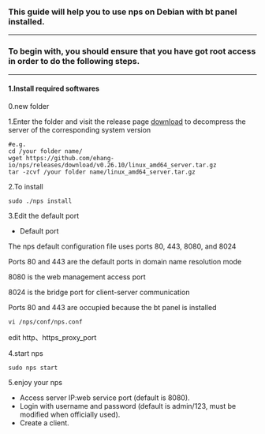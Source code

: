 ### This guide will help you to use nps on Debian with bt panel installed.

------

### To begin with, you should ensure that you have got root access in order to do the following steps.

------

#### 1.Install required softwares

0.new folder

1.Enter the folder and visit the release page [download](https://github.com/ehang-io/nps/releases) to decompress the server of the corresponding system version

```
#e.g.
cd /your folder name/
wget https://github.com/ehang-io/nps/releases/download/v0.26.10/linux_amd64_server.tar.gz
tar -zcvf /your folder name/linux_amd64_server.tar.gz
```

2.To install

```
sudo ./nps install
```

3.Edit the default port

- Default port

The nps default configuration file uses ports 80, 443, 8080, and 8024

Ports 80 and 443 are the default ports in domain name resolution mode

8080 is the web management access port

8024 is the bridge port for client-server communication

Ports 80 and 443 are occupied because the bt panel is installed

```
vi /nps/conf/nps.conf
```

edit http、https_proxy_port

4.start nps

```
sudo nps start
```

5.enjoy your nps

- Access server IP:web service port (default is 8080).
- Login with username and password (default is admin/123, must be modified when officially used).
- Create a client.

